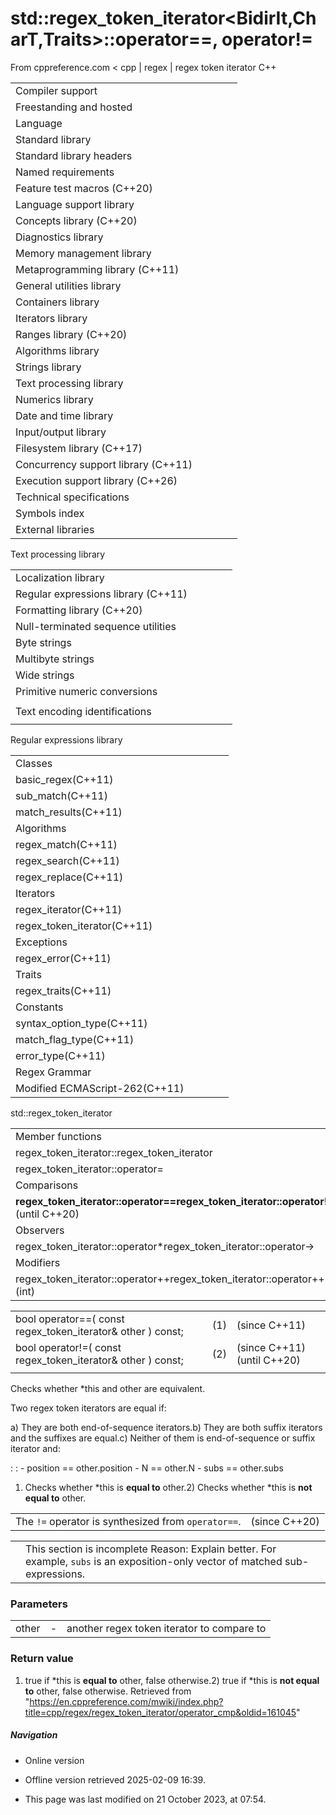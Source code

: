 # std::regex_token_iterator<BidirIt,CharT,Traits>::operator==, operator!=

From cppreference.com
< cpp‎ | regex‎ | regex token iterator
C++

|  |  |  |  |  |
| --- | --- | --- | --- | --- |
| Compiler support | | | | |
| Freestanding and hosted | | | | |
| Language | | | | |
| Standard library | | | | |
| Standard library headers | | | | |
| Named requirements | | | | |
| Feature test macros (C++20) | | | | |
| Language support library | | | | |
| Concepts library (C++20) | | | | |
| Diagnostics library | | | | |
| Memory management library | | | | |
| Metaprogramming library (C++11) | | | | |
| General utilities library | | | | |
| Containers library | | | | |
| Iterators library | | | | |
| Ranges library (C++20) | | | | |
| Algorithms library | | | | |
| Strings library | | | | |
| Text processing library | | | | |
| Numerics library | | | | |
| Date and time library | | | | |
| Input/output library | | | | |
| Filesystem library (C++17) | | | | |
| Concurrency support library (C++11) | | | | |
| Execution support library (C++26) | | | | |
| Technical specifications | | | | |
| Symbols index | | | | |
| External libraries | | | | |

Text processing library

|  |  |  |  |  |
| --- | --- | --- | --- | --- |
| Localization library | | | | |
| Regular expressions library (C++11) | | | | |
| Formatting library (C++20) | | | | |
| Null-terminated sequence utilities | | | | |
| Byte strings | | | | |
| Multibyte strings | | | | |
| Wide strings | | | | |
| Primitive numeric conversions | | | | |
| |  |  |  |  |  | | --- | --- | --- | --- | --- | | to_chars(C++17) | | | | | | to_chars_result(C++17) | | | | | | from_chars(C++17) | | | | | | from_chars_result(C++17) | | | | | | chars_format(C++17) | | | | | |
| Text encoding identifications | | | | |
| |  |  |  |  |  | | --- | --- | --- | --- | --- | | text_encoding(C++26) | | | | | |

Regular expressions library

|  |  |  |  |  |
| --- | --- | --- | --- | --- |
| Classes | | | | |
| basic_regex(C++11) | | | | |
| sub_match(C++11) | | | | |
| match_results(C++11) | | | | |
| Algorithms | | | | |
| regex_match(C++11) | | | | |
| regex_search(C++11) | | | | |
| regex_replace(C++11) | | | | |
| Iterators | | | | |
| regex_iterator(C++11) | | | | |
| regex_token_iterator(C++11) | | | | |
| Exceptions | | | | |
| regex_error(C++11) | | | | |
| Traits | | | | |
| regex_traits(C++11) | | | | |
| Constants | | | | |
| syntax_option_type(C++11) | | | | |
| match_flag_type(C++11) | | | | |
| error_type(C++11) | | | | |
| Regex Grammar | | | | |
| Modified ECMAScript-262(C++11) | | | | |

std::regex_token_iterator

|  |  |  |  |  |
| --- | --- | --- | --- | --- |
| Member functions | | | | |
| regex_token_iterator::regex_token_iterator | | | | |
| regex_token_iterator::operator= | | | | |
| Comparisons | | | | |
| ****regex_token_iterator::operator==regex_token_iterator::operator!=****(until C++20) | | | | |
| Observers | | | | |
| regex_token_iterator::operator\*regex_token_iterator::operator-> | | | | |
| Modifiers | | | | |
| regex_token_iterator::operator++regex_token_iterator::operator++(int) | | | | |

|  |  |  |
| --- | --- | --- |
| bool operator==( const regex_token_iterator& other ) const; | (1) | (since C++11) |
| bool operator!=( const regex_token_iterator& other ) const; | (2) | (since C++11)  (until C++20) |
|  |  |  |

Checks whether \*this and other are equivalent.

Two regex token iterators are equal if:

a) They are both end-of-sequence iterators.b) They are both suffix iterators and the suffixes are equal.c) Neither of them is end-of-sequence or suffix iterator and:

:   :   - position == other.position
        - N == other.N
        - subs == other.subs

1) Checks whether \*this is **equal to** other.2) Checks whether \*this is **not equal to** other.

|  |  |
| --- | --- |
| The `!=` operator is synthesized from `operator==`. | (since C++20) |

|  |  |
| --- | --- |
|  | This section is incomplete Reason: Explain better. For example, `subs` is an exposition-only vector of matched sub-expressions. |

### Parameters

|  |  |  |
| --- | --- | --- |
| other | - | another regex token iterator to compare to |

### Return value

1) true if \*this is **equal to** other, false otherwise.2) true if \*this is **not equal to** other, false otherwise.
Retrieved from "<https://en.cppreference.com/mwiki/index.php?title=cpp/regex/regex_token_iterator/operator_cmp&oldid=161045>"

##### Navigation

- Online version
- Offline version retrieved 2025-02-09 16:39.

- This page was last modified on 21 October 2023, at 07:54.